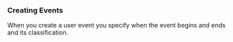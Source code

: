 ### Creating Events

When you create a user event you specify when the event begins and ends and its classification.
